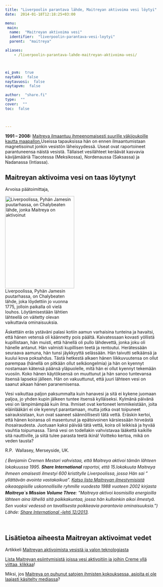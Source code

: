 ```yaml
---
title: "Liverpoolin parantava lähde, Maitreyan aktivoima vesi löytyi"
date:  2014-01-18T12:18:25+03:00

menu:
 main:
  name:  "Maitreyan aktivoima vesi"
  identifier:  "liverpoolin-parantava-vesi-loytyi"
  parent:  "maitreya"

aliases:
    - /liverpoolin-parantava-lahde-maitreyan-aktivoima-vesi/



ei_pvm:  true
naytakk:  false
naytavuosi:  false
naytapvm:  false

author:  "share.fi"
type:  ""
cover:  ""
toc:  false


 
---
```

<p class="alustus"><strong>1991 – 2008:&nbsp;</strong><a href="/maitreya/maitreyan-julkiset-esiintymiset/#taulukko">Maitreya ilmaantuu ihmeenomaisesti suurille väkijoukoille kautta maapallon.</a>Useissa tapauksissa hän on ennen ilmaantumistaan magnetisoinut jonkin vesistön läheisyydessä. Useat ovat raportoineet parantuneensa näistä vesistä. Tällaiset vesilähteet keräävät kasvavia kävijämääriä Tlacotessa (Meksikossa), Nordenaussa (Saksassa) ja Nadanassa (Intiassa).</p>

<h2>Maitreyan aktivoima vesi on taas löytynyt</h2>

<p>Arvoisa päätoimittaja,</p>
<p class="alignright" style="max-width:225px;"><img src="https://sharefi-cdn.sirv.com/sharefi/chalybeat-lahde-liverpool-maitreyan-aktivoima-vesi.jpg" width="225" height="300" alt="Liverpoolissa, Pyhän Jamesin puutarhassa, on Chalybeaten lähde, jonka Maitreya on aktivoinut" /><br />Liverpoolissa, Pyhän Jamesin puutarhassa, on Chalybeaten lähde, joka löydettiin jo vuonna 1775, jolloin paikalla oli vielä louhos. Löytämisestään lähtien lähteellä on väitetty olevan vaikuttavia ominaisuuksia.</p>
<p>Äskettäin eräs ystäväni palasi kotiin aamun varhaisina tunteina ja havaitsi, että hänen vetensä oli käännetty pois päältä. Kaivatessaan kovasti yöllistä kupillistaan, hän muisti, että hänellä oli pullo lähdevettä, jonka joku oli hänelle antanut. Hän valmisti kupillisen teetä ja rentoutui. Herätessään seuraava aamuna, hän tunsi jäykkyyttä selässään. Hän taivutti selkäänsä ja kuului kova poksahdus. Tästä hetkestä alkaen hänen liikkuvuutensa on ollut parempaa (hänellä on pitkään ollut selkäongelmia) ja hän on kyennyt nostamaan kätensä päänsä yläpuolelle, mitä hän ei ollut kyennyt tekemään vuosiin. Koko hänen käytöksensä on muuttunut ja hän sanoo tuntevansa itsensä lapseksi jälleen. Hän on vakuuttunut, että juuri lähteen vesi on saanut aikaan hänen paranemisensa.</p>
<p>Vesi vaikuttaa paljon paksummalta kuin hanavesi ja sitä ei kykene juomaan paljoa, jo yhden kupin jälkeen tuntee itsensä kylläiseksi. Kylmänä päivänä vesi on lämpimämpää kuin ilma. Ihmiset ovat kertoneet lemmikeistään, joita eläinlääkäri ei ole kyennyt parantamaan, mutta jotka ovat toipuneet sairauksistaan, kun ovat saaneet säännöllisesti tätä vettä. Eräskin kertoi, että hänen koiransa oli masentunut ja epätoivoinen kärsiessään hirveästä ihosairaudesta. Juotuaan kaksi päivää tätä vettä, koira oli leikkisä ja hyvää vauhtia toipumassa. Tämä vesi on todellakin vahvistavaa lääkettä kaikille sitä nauttiville, ja siitä tulee parasta teetä ikinä! Voitteko kertoa, mikä on veden tausta?</p>
<p>R.P.&nbsp; Wallasey, Merseyside, UK.</p>
<p><i style="line-height: 1.5em;">( Benjamin Cremen Mestari vahvistaa, että Maitreya aktivoi tämän lähteen lokakuussa 1995. <b>Share International</b> raportoi, että 15.lokakuuta Maitreya ihmeen omaisesti ilmestyi 600 kristitylle Liverpoolissa, jossa Hän sai ” yllättävän avointa vastakaikua”. <a href="/maitreya/maitreyan-julkiset-esiintymiset/#taulukko">Katso lista Maitreyan ilmestymisistä</a> oikeaoppisille uskonnollisille ryhmille vuodesta 1988 vuoteen 2002 kirjasta <b>Maitreya`s Mission</b> <b>Volume Three</b>: ”Maitreya aktivoi kosmisilla energioilla lähteen aina lähellä sitä paikkakuntaa, jossa hän kulloinkin aikoi ilmestyä. Sen vuoksi vedessä on tavallisesta poikkeavia parantavia ominaisuuksia.”) Lähde: <a href="http://www.share-international.org/magazine/old_issues/2013/2013-12.htm#letters" target="_blank" class="external" rel="nofollow noopener">Share International -lehti 12/2013</a>.</i></p>
<p>&nbsp;</p>
<h2>Lisätietoa aiheesta Maitreyan aktivoimat vedet</h2>
<p>Artikkeli <a title="Maitreyan aktivoima vesi, eli parantava vesi ja valon tiede" href="/maitreya/maitreyan-aktivoima-vesi-eli-parantava-vesi-ja-valon-tiede/">Maitreyan aktivoimista vesistä ja valon teknologiasta</a></p>
<p><a href="/maitreya/maitreyan-julkiset-esiintymiset/#taulukko">Lista Maitreyan esiintymisistä joissa vesi aktivoitiin ja joihin Creme yllä viittaa, klikkaa</a>!</p>
<p>Miksi, jos <a href="/kysymyksia-vastauksia/ukk/#anchor13">Maitreya on puhunut satojen ihmisten kokouksessa, asioita ei ole laajasti käsitelty mediassa</a>?</p>